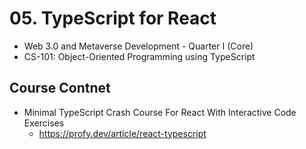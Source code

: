 # 05. TypeScript for React

- Web 3.0 and Metaverse Development - Quarter I (Core)
- CS-101: Object-Oriented Programming using TypeScript

## Course Contnet

- Minimal TypeScript Crash Course For React With Interactive Code Exercises
  - https://profy.dev/article/react-typescript
